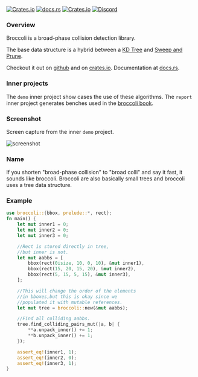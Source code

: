 [![Crates.io](https://img.shields.io/crates/v/broccoli)](https://crates.io/crates/broccoli)
[![docs.rs](https://docs.rs/broccoli/badge.svg)](https://docs.rs/broccoli)
[![Crates.io](https://img.shields.io/crates/d/broccoli)](https://crates.io/crates/broccoli)
[![Discord](https://img.shields.io/discord/802222889046638653)](https://discord.com/channels/802222889046638653)



### Overview

Broccoli is a broad-phase collision detection library. 

The base data structure is a hybrid between a [KD Tree](https://en.wikipedia.org/wiki/K-d_tree) and [Sweep and Prune](https://en.wikipedia.org/wiki/Sweep_and_prune).

Checkout it out on [github](https://github.com/tiby312/broccoli) and on [crates.io](https://crates.io/crates/broccoli). Documentation at [docs.rs](https://docs.rs/broccoli).

### Inner projects

The `demo` inner project show cases the use of these algorithms. 
The `report` inner project generates benches used in the [broccoli book](https://tiby312.github.io/broccoli_report).

### Screenshot

Screen capture from the inner `demo` project.

<img src="./assets/screenshot.gif" alt="screenshot">


### Name

If you shorten "broad-phase collision" to "broad colli" and say it fast, it sounds like broccoli.
Broccoli are also basically small trees and broccoli uses a tree data structure.

### Example

```rust
use broccoli::{bbox, prelude::*, rect};
fn main() {
    let mut inner1 = 0;
    let mut inner2 = 0;
    let mut inner3 = 0;

    //Rect is stored directly in tree,
    //but inner is not.
    let mut aabbs = [
        bbox(rect(0isize, 10, 0, 10), &mut inner1),
        bbox(rect(15, 20, 15, 20), &mut inner2),
        bbox(rect(5, 15, 5, 15), &mut inner3),
    ];

    //This will change the order of the elements
    //in bboxes,but this is okay since we
    //populated it with mutable references.
    let mut tree = broccoli::new(&mut aabbs);

    //Find all colliding aabbs.
    tree.find_colliding_pairs_mut(|a, b| {
        **a.unpack_inner() += 1;
        **b.unpack_inner() += 1;
    });

    assert_eq!(inner1, 1);
    assert_eq!(inner2, 0);
    assert_eq!(inner3, 1);
}

```
